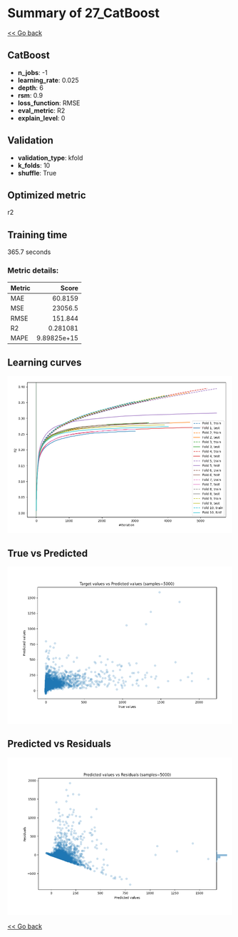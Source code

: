 # Summary of 27_CatBoost

[<< Go back](../README.md)


## CatBoost
- **n_jobs**: -1
- **learning_rate**: 0.025
- **depth**: 6
- **rsm**: 0.9
- **loss_function**: RMSE
- **eval_metric**: R2
- **explain_level**: 0

## Validation
 - **validation_type**: kfold
 - **k_folds**: 10
 - **shuffle**: True

## Optimized metric
r2

## Training time

365.7 seconds

### Metric details:
| Metric   |           Score |
|:---------|----------------:|
| MAE      |    60.8159      |
| MSE      | 23056.5         |
| RMSE     |   151.844       |
| R2       |     0.281081    |
| MAPE     |     9.89825e+15 |



## Learning curves
![Learning curves](learning_curves.png)
## True vs Predicted

![True vs Predicted](true_vs_predicted.png)


## Predicted vs Residuals

![Predicted vs Residuals](predicted_vs_residuals.png)



[<< Go back](../README.md)
